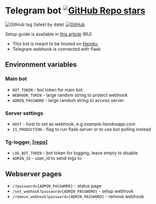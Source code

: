 # Telegram bot [![GitHub Repo stars](https://img.shields.io/github/stars/otter18/telegram-bot-template?style=social)](https://github.com/otter18/telegram-bot-template/stargazers)
![GitHub tag (latest by date)](https://img.shields.io/github/v/tag/otter18/telegram-bot-template?label=release)
[![GitHub](https://img.shields.io/github/license/otter18/telegram-bot-template)](https://github.com/otter18/telegram-bot-template/blob/main/LICENSE)

Setup guide is available in [this article](https://habr.com/ru/post/549178/) (RU)

- This bot is meant to be hosted on [Heroku](https://www.heroku.com/home)
- Telegram webhook is connected with flask

## Environment variables

### Main bot
- `BOT_TOKEN` - bot token for main bot
- `WEBHOOK_TOKEN` - large random string to protect webhook
- `ADMIN_PASSWORD` - large random string to access server

### Server settings
- `HOST` - host to set as webhook, e.g *example.herokuapp.com*
- `IS_PRODUCTION` - flag to run flask server or to use bot polling instead

### Tg-logger, [[repo]](https://github.com/otter18/tg_logger)
- `LOG_BOT_TOKEN` - bot token for logging, leave empty to disable
- `ADMIN_ID` - user_id to send logs to


## Webserver pages
- `/?password={ADMIN_PASSWORD}` - status page
- `/set_webhook?password={ADMIN_PASSWORD}` - setup webhook
- `/remove_webhook?password={ADMIN_PASSWORD}` - remove webhook
